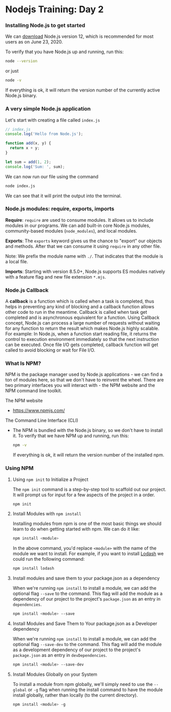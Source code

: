 # Nodejs Training: Day 2

### Installing Node.js to get started

We can [download](https://nodejs.org/en/) Node.js version 12, which is recommended for most users as on June 23, 2020.

To verify that you have Node.js up and running, run this:

```bash
node --version
```

or just

```bash
node -v
```

If everything is ok, it will return the version number of the currently active Node.js binary.

### A very simple Node.js application

Let's start with creating a file called `index.js`

```js
// index.js
console.log('Hello from Node.js');

function add(x, y) {
  return x + y;
}

let sum = add(1, 2);
console.log('Sum: ', sum);
```

We can now run our file using the command

```bash
node index.js
```

We can see that it will print the output into the terminal.

### Node.js modules: require, exports, imports

**Require**: `require` are used to consume modules. It allows us to include modules in our programs. We can add built-in core Node.js modules, community-based modules (`node_modules`), and local modules.

**Exports**: The `exports` keyword gives us the chance to "export" our objects and methods. After that we can consume it using `require` in any other file.

Note: We prefix the module name with `./`. That indicates that the module is a local file.

**Imports**: Starting with version 8.5.0+, Node.js supports ES modules natively with a feature flag and new file extension `*.mjs`.

### Node.js Callback

A **callback** is a function which is called when a task is completed, thus helps in preventing any kind of blocking and a callback function allows other code to run in the meantime. Callback is called when task get completed and is asynchronous equivalent for a function. Using Callback concept, Node.js can process a large number of requests without waiting for any function to return the result which makes Node.js highly scalable. For example: In Node.js, when a function start reading file, it returns the control to execution environment immediately so that the next instruction can be executed. Once file I/O gets completed, callback function will get called to avoid blocking or wait for File I/O.

### What Is NPM?

NPM is the package manager used by Node.js applications - we can find a ton of modules here, so that we don't have to reinvent the wheel. There are two primary interfaces you will interact with - the NPM website and the NPM command line toolkit.

The NPM website

- https://www.npmjs.com/

The Command Line Interface (CLI)

- The NPM is bundled with the Node.js binary, so we don't have to install it. To verify that we have NPM up and running, run this:

  ```bash
  npm -v
  ```

  If everything is ok, it will return the version number of the installed npm.

### Using NPM

1. Using `npm init` to Initialize a Project

   The `npm init` command is a step-by-step tool to scaffold out our project. It will prompt us for input for a few aspects of the project in a order.

   ```bash
   npm init
   ```

2. Install Modules with `npm install`

   Installing modules from npm is one of the most basic things we should learn to do when getting started with npm. We can do it like:

   ```bash
   npm install <module>
   ```

   In the above command, you'd replace `<module>` with the name of the module we want to install. For example, if you want to install [Lodash](https://lodash.com/) we could run the following command:

   ```bash
   npm install lodash
   ```

3. Install modules and save them to your package.json as a dependency

   When we're running `npm install` to install a module, we can add the optional flag `--save` to the command. This flag will add the module as a dependency of our project to the project's `package.json` as an entry in `dependencies`.

   ```bash
   npm install <module> --save
   ```

4. Install Modules and Save Them to Your package.json as a Developer dependency

   When we're running `npm install` to install a module, we can add the optional flag `--save-dev` to the command. This flag will add the module as a development dependency of our project to the project's `package.json` as an entry in `devDependencies`.

   ```bash
   npm install <module> --save-dev
   ```

5. Install Modules Globally on your System

   To install a module from npm globally, we'll simply need to use the `--global` or `-g` flag when running the install command to have the module install globally, rather than locally (to the current directory).

   ```bash
   npm install <module> -g
   ```
